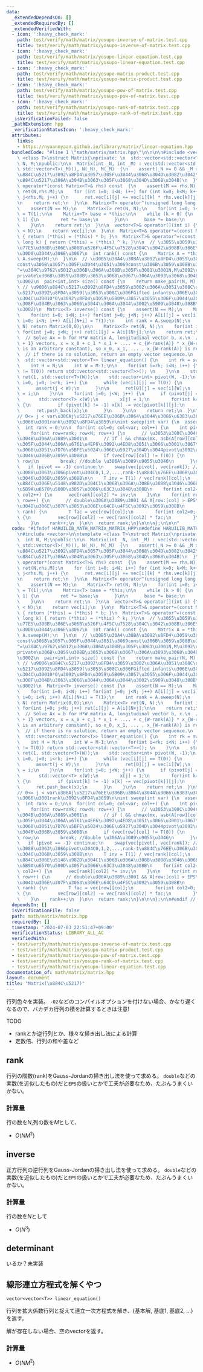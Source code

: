 ```yaml
---
data:
  _extendedDependsOn: []
  _extendedRequiredBy: []
  _extendedVerifiedWith:
  - icon: ':heavy_check_mark:'
    path: test/verify/math/matrix/yosupo-inverse-of-matrix.test.cpp
    title: test/verify/math/matrix/yosupo-inverse-of-matrix.test.cpp
  - icon: ':heavy_check_mark:'
    path: test/verify/math/matrix/yosupo-linear-equation.test.cpp
    title: test/verify/math/matrix/yosupo-linear-equation.test.cpp
  - icon: ':heavy_check_mark:'
    path: test/verify/math/matrix/yosupo-matrix-product.test.cpp
    title: test/verify/math/matrix/yosupo-matrix-product.test.cpp
  - icon: ':heavy_check_mark:'
    path: test/verify/math/matrix/yosupo-pow-of-matrix.test.cpp
    title: test/verify/math/matrix/yosupo-pow-of-matrix.test.cpp
  - icon: ':heavy_check_mark:'
    path: test/verify/math/matrix/yosupo-rank-of-matrix.test.cpp
    title: test/verify/math/matrix/yosupo-rank-of-matrix.test.cpp
  _isVerificationFailed: false
  _pathExtension: hpp
  _verificationStatusIcon: ':heavy_check_mark:'
  attributes:
    links:
    - https://nyaannyaan.github.io/library/matrix/linear-equation.hpp
  bundledCode: "#line 1 \"math/matrix/matrix.hpp\"\n\n\n\n#include <vector>\n\ntemplate\
    \ <class T>\nstruct Matrix{\nprivate: \n  std::vector<std::vector<T>>vec;\n  int\
    \ N, M;\npublic:\n\n  Matrix(int _N, int _M) : vec(std::vector<std::vector<T>>(_N,\
    \ std::vector<T>(_M))), N(_N), M(_M)  {\n    assert(_N >= 0 && _M >= 0); // 0*0\u306E\
    \u884C\u5217\u3092\u8FD4\u3057\u305F\u3044\u3068\u304D\u3082\u3042\u308B(\u9006\
    \u884C\u5217\u306A\u304B\u3063\u305F\u3068\u304D\u3068\u304B)\n  }\n\n  Matrix<T>\
    \ operator*(const Matrix<T>& rhs) const  {\n    assert(M == rhs.N);\n    Matrix\
    \ ret(N,rhs.M);\n    for (int i=0; i<N; i++) for (int k=0; k<M; k++) for(int j=0;\
    \ j<rhs.M; j++) {\n      ret.vec[i][j] += vec[i][k] * rhs.vec[k][j];\n    } \n\
    \n    return ret;\n  }\n\n  Matrix<T> operator^(unsigned long long k) const {\n\
    \    assert(N == M);\n    Matrix<T> ret(N, N);\n    for(int i=0; i<N; i++) ret[i][i]\
    \ = T(1);\n\n    Matrix<T> base = *this;\n\n    while (k > 0) {\n      if (k &\
    \ 1) {\n        ret *= base;\n      }\n\n      base *= base;\n      k >>= 1; \n\
    \    }\n\n    return ret;\n  }\n\n  vector<T>& operator[](int i) {\n    assert(i\
    \ < N);\n    return vec[i];\n  }\n\n  Matrix<T>& operator*=(const Matrix<T>& b)\
    \ { return (*this) = (*this) * b; }\n  Matrix<T>& operator^=(const unsigned long\
    \ long k) { return (*this) = (*this) ^ k; }\n\n  // \u3055\u3059\u304C\u306Brank\u3092\
    \u77E5\u308B\u306E\u306B\u526F\u4F5C\u7528\u304C\u3042\u308B\u306E\u306F\u30E4\
    \u30D0\u3044\u306E\u3067\n  int rank() const {\n    Matrix A = *this;\n    return\
    \ A.sweep(M);\n  }\n\n  // \u30B5\u30A4\u30BA\u3092\u8FD4\u3059\u3002N,M\u3092\
    const\u306B\u3057\u305F\u3044\u3051\u3069const\u306B\u3059\u308B\u3068*=\u3084\
    ^=\u304C\u9762\u5012\u306B\u306A\u308B\u305F\u3081\u3001N,M\u3092\u975Econst\u306E\
    private\u306B\u3059\u308B\u3053\u3068\u3067\u306A\u3093\u3068\u304B\u3059\u308B\
    \u3002\n  pair<int,int> size() const {\n    return make_pair(N, M);\n  }\n\n \
    \ // \u9006\u884C\u5217\u3092\u8FD4\u3059\u3002\u306A\u3051\u308C\u30700*0\u884C\
    \u5217\u3092\u8FD4\u3059(\u3053\u308C\u306FGifted infants\u306E\u30DE\u30CD\u3060\
    \u304C\u30010*0\u3092\u8FD4\u3059\u5B09\u3057\u3055\u306F\u3044\u307E\u3044\u3061\
    \u308F\u304B\u3063\u3066\u3044\u306A\u3044\u3002\u5909\u3048\u308B\u304B\u3082\
    \u3002)\n  Matrix<T> inverse() const {\n    assert(N == M);\n    Matrix A(N, 2*N);\n\
    \    for(int i=0; i<N; i++) for(int j=0; j<N; j++) A[i][j] = vec[i][j];\n    for(int\
    \ i=0; i<N; i++) A[i][N+i] = T(1);\n    int rank = A.sweep(N);\n    if (rank <\
    \ N) return Matrix(0,0);\n\n    Matrix<T> ret(N, N);\n    for(int i=0; i<N; i++)\
    \ for(int j=0; j<N; j++) ret[i][j] = A[i][N+j];\n\n    return ret;\n  }  \n\n\
    \  // Solve Ax = b for H*W matrix A, longitudinal vector b, x.\n  // x using {W-rank(A)\
    \ + 1} vectors, x = x_0 + c_1 * x_1 + .... + c_{W-rank(A)} * x_{W-rank(A)} (c\
    \ is an arbitrary constant), so x_0, x_1, ... , x_{W-rank(A)} is returned. \n\
    \  // if there is no solution, return an empty vector sequence.\n  // ref : https://nyaannyaan.github.io/library/matrix/linear-equation.hpp\n\
    \  std::vector<std::vector<T>> linear_equation() {\n    int rk = sweep(M-1);\n\
    \    int H = N;\n    int W = M-1;\n\n    for(int i=rk; i<N; i++) {\n      if (vec[i][W]\
    \ != T(0)) return std::vector<std::vector<T>>(); \n    }\n\n    std::vector<std::vector<T>>\
    \ ret(1, std::vector<T>(W));\n    std::vector<int> pivot(W, -1);\n    for (int\
    \ i=0, j=0; i<rk; i++) {\n      while (vec[i][j] == T(0)) {\n        j++;\n  \
    \      assert(j < W);\n      }\n\n      ret[0][j] = vec[i][W];\n      pivot[j]\
    \ = i;\n    }\n\n    for(int j=0; j<W; j++) {\n      if (pivot[j] == -1) {\n \
    \       std::vector<T> x(W);\n        x[j] = 1;\n        for(int k=0; k<j; k++)\
    \ {\n          if (pivot[k] != -1) x[k] -= vec[pivot[k]][j];\n        }\n\n  \
    \      ret.push_back(x);\n      }\n    }\n\n    return ret;\n  }\n\nprivate:\n\
    // 0<= j < var\u306Aj\u5217\u76EE\u306B\u3064\u3044\u3066\u6383\u304D\u51FA\u3057\
    \u3066\u3001rank\u3092\u8FD4\u3059\n\nint sweep(int var) {\n  assert(var <= M);\n\
    \  int rank = 0;\n\n  for(int col=0; col<var; col++) {\n    int pivot = -1;\n\
    \    for(int row=rank; row<N; row++) {\n      // \u3053\u308C\u304Cdouble\u3068\
    \u304B\u306A\u3089\u3001\n      // if ( && chmax(mx, asb(A[row][col])) ) \u307F\
    \u305F\u3044\u306A\u6761\u4EF6\u3092\u4ED8\u3051\u3066\u3001\u3067\u304D\u308B\
    \u3060\u3051\u7D76\u5BFE\u5024\u306E\u5927\u304D\u3044pivot\u3092\u9078\u3076\u3088\
    \u3046\u306B\u3059\u308B\n      if (vec[row][col] != T(0)) {\n        pivot =\
    \ row;\n        break; //double \u306A\u3089\u9055\u3046\n      }\n    }\n\n \
    \   if (pivot == -1) continue;\n    swap(vec[pivot], vec[rank]); // \u884Cswap\u306B\
    \u3088\u3063\u3066pivot\u304C0,1,2,...,rank-1\u884C\u76EE\u306B\u3042\u308B\u3088\
    \u3046\u306B\u3059\u308B\n\n    T inv = T(1) / vec[rank][col];\n    // pivot\u306E\
    \u884C\u306E\u5148\u982D\u304C1\u306B\u306A\u308B\u3088\u3046\u306B\u884C\u3092\
    \u5B9A\u6570\u500D\u3057\u3066\u63C3\u3048\u308B\n    for(int col2=0; col2<M;\
    \ col2++) {\n      vec[rank][col2] *= inv;\n    }\n\n    for(int row=0; row<N;\
    \ row++) {\n      // double\u306A\u3089\u3001 && A[row:[col] > EPS\u306E\u3068\
    \u304D\u306E\u307F\u3053\u306E\u64CD\u4F5C\u3092\u3059\u308B\n      if (row !=\
    \ rank) {\n        T fac = vec[row][col];\n        for(int col2=0; col2<M; col2++)\
    \ {\n          vec[row][col2] -= vec[rank][col2] * fac;\n        }\n      }\n\
    \    }\n    rank++;\n  }\n\n  return rank;\n}\n\n\n};\n\n\n"
  code: "#ifndef HARUILIB_MATH_MATRIX_MATRIX_HPP\n#define HARUILIB_MATH_MATRIX_MATRIX_HPP\n\
    \n#include <vector>\n\ntemplate <class T>\nstruct Matrix{\nprivate: \n  std::vector<std::vector<T>>vec;\n\
    \  int N, M;\npublic:\n\n  Matrix(int _N, int _M) : vec(std::vector<std::vector<T>>(_N,\
    \ std::vector<T>(_M))), N(_N), M(_M)  {\n    assert(_N >= 0 && _M >= 0); // 0*0\u306E\
    \u884C\u5217\u3092\u8FD4\u3057\u305F\u3044\u3068\u304D\u3082\u3042\u308B(\u9006\
    \u884C\u5217\u306A\u304B\u3063\u305F\u3068\u304D\u3068\u304B)\n  }\n\n  Matrix<T>\
    \ operator*(const Matrix<T>& rhs) const  {\n    assert(M == rhs.N);\n    Matrix\
    \ ret(N,rhs.M);\n    for (int i=0; i<N; i++) for (int k=0; k<M; k++) for(int j=0;\
    \ j<rhs.M; j++) {\n      ret.vec[i][j] += vec[i][k] * rhs.vec[k][j];\n    } \n\
    \n    return ret;\n  }\n\n  Matrix<T> operator^(unsigned long long k) const {\n\
    \    assert(N == M);\n    Matrix<T> ret(N, N);\n    for(int i=0; i<N; i++) ret[i][i]\
    \ = T(1);\n\n    Matrix<T> base = *this;\n\n    while (k > 0) {\n      if (k &\
    \ 1) {\n        ret *= base;\n      }\n\n      base *= base;\n      k >>= 1; \n\
    \    }\n\n    return ret;\n  }\n\n  vector<T>& operator[](int i) {\n    assert(i\
    \ < N);\n    return vec[i];\n  }\n\n  Matrix<T>& operator*=(const Matrix<T>& b)\
    \ { return (*this) = (*this) * b; }\n  Matrix<T>& operator^=(const unsigned long\
    \ long k) { return (*this) = (*this) ^ k; }\n\n  // \u3055\u3059\u304C\u306Brank\u3092\
    \u77E5\u308B\u306E\u306B\u526F\u4F5C\u7528\u304C\u3042\u308B\u306E\u306F\u30E4\
    \u30D0\u3044\u306E\u3067\n  int rank() const {\n    Matrix A = *this;\n    return\
    \ A.sweep(M);\n  }\n\n  // \u30B5\u30A4\u30BA\u3092\u8FD4\u3059\u3002N,M\u3092\
    const\u306B\u3057\u305F\u3044\u3051\u3069const\u306B\u3059\u308B\u3068*=\u3084\
    ^=\u304C\u9762\u5012\u306B\u306A\u308B\u305F\u3081\u3001N,M\u3092\u975Econst\u306E\
    private\u306B\u3059\u308B\u3053\u3068\u3067\u306A\u3093\u3068\u304B\u3059\u308B\
    \u3002\n  pair<int,int> size() const {\n    return make_pair(N, M);\n  }\n\n \
    \ // \u9006\u884C\u5217\u3092\u8FD4\u3059\u3002\u306A\u3051\u308C\u30700*0\u884C\
    \u5217\u3092\u8FD4\u3059(\u3053\u308C\u306FGifted infants\u306E\u30DE\u30CD\u3060\
    \u304C\u30010*0\u3092\u8FD4\u3059\u5B09\u3057\u3055\u306F\u3044\u307E\u3044\u3061\
    \u308F\u304B\u3063\u3066\u3044\u306A\u3044\u3002\u5909\u3048\u308B\u304B\u3082\
    \u3002)\n  Matrix<T> inverse() const {\n    assert(N == M);\n    Matrix A(N, 2*N);\n\
    \    for(int i=0; i<N; i++) for(int j=0; j<N; j++) A[i][j] = vec[i][j];\n    for(int\
    \ i=0; i<N; i++) A[i][N+i] = T(1);\n    int rank = A.sweep(N);\n    if (rank <\
    \ N) return Matrix(0,0);\n\n    Matrix<T> ret(N, N);\n    for(int i=0; i<N; i++)\
    \ for(int j=0; j<N; j++) ret[i][j] = A[i][N+j];\n\n    return ret;\n  }  \n\n\
    \  // Solve Ax = b for H*W matrix A, longitudinal vector b, x.\n  // x using {W-rank(A)\
    \ + 1} vectors, x = x_0 + c_1 * x_1 + .... + c_{W-rank(A)} * x_{W-rank(A)} (c\
    \ is an arbitrary constant), so x_0, x_1, ... , x_{W-rank(A)} is returned. \n\
    \  // if there is no solution, return an empty vector sequence.\n  // ref : https://nyaannyaan.github.io/library/matrix/linear-equation.hpp\n\
    \  std::vector<std::vector<T>> linear_equation() {\n    int rk = sweep(M-1);\n\
    \    int H = N;\n    int W = M-1;\n\n    for(int i=rk; i<N; i++) {\n      if (vec[i][W]\
    \ != T(0)) return std::vector<std::vector<T>>(); \n    }\n\n    std::vector<std::vector<T>>\
    \ ret(1, std::vector<T>(W));\n    std::vector<int> pivot(W, -1);\n    for (int\
    \ i=0, j=0; i<rk; i++) {\n      while (vec[i][j] == T(0)) {\n        j++;\n  \
    \      assert(j < W);\n      }\n\n      ret[0][j] = vec[i][W];\n      pivot[j]\
    \ = i;\n    }\n\n    for(int j=0; j<W; j++) {\n      if (pivot[j] == -1) {\n \
    \       std::vector<T> x(W);\n        x[j] = 1;\n        for(int k=0; k<j; k++)\
    \ {\n          if (pivot[k] != -1) x[k] -= vec[pivot[k]][j];\n        }\n\n  \
    \      ret.push_back(x);\n      }\n    }\n\n    return ret;\n  }\n\nprivate:\n\
    // 0<= j < var\u306Aj\u5217\u76EE\u306B\u3064\u3044\u3066\u6383\u304D\u51FA\u3057\
    \u3066\u3001rank\u3092\u8FD4\u3059\n\nint sweep(int var) {\n  assert(var <= M);\n\
    \  int rank = 0;\n\n  for(int col=0; col<var; col++) {\n    int pivot = -1;\n\
    \    for(int row=rank; row<N; row++) {\n      // \u3053\u308C\u304Cdouble\u3068\
    \u304B\u306A\u3089\u3001\n      // if ( && chmax(mx, asb(A[row][col])) ) \u307F\
    \u305F\u3044\u306A\u6761\u4EF6\u3092\u4ED8\u3051\u3066\u3001\u3067\u304D\u308B\
    \u3060\u3051\u7D76\u5BFE\u5024\u306E\u5927\u304D\u3044pivot\u3092\u9078\u3076\u3088\
    \u3046\u306B\u3059\u308B\n      if (vec[row][col] != T(0)) {\n        pivot =\
    \ row;\n        break; //double \u306A\u3089\u9055\u3046\n      }\n    }\n\n \
    \   if (pivot == -1) continue;\n    swap(vec[pivot], vec[rank]); // \u884Cswap\u306B\
    \u3088\u3063\u3066pivot\u304C0,1,2,...,rank-1\u884C\u76EE\u306B\u3042\u308B\u3088\
    \u3046\u306B\u3059\u308B\n\n    T inv = T(1) / vec[rank][col];\n    // pivot\u306E\
    \u884C\u306E\u5148\u982D\u304C1\u306B\u306A\u308B\u3088\u3046\u306B\u884C\u3092\
    \u5B9A\u6570\u500D\u3057\u3066\u63C3\u3048\u308B\n    for(int col2=0; col2<M;\
    \ col2++) {\n      vec[rank][col2] *= inv;\n    }\n\n    for(int row=0; row<N;\
    \ row++) {\n      // double\u306A\u3089\u3001 && A[row:[col] > EPS\u306E\u3068\
    \u304D\u306E\u307F\u3053\u306E\u64CD\u4F5C\u3092\u3059\u308B\n      if (row !=\
    \ rank) {\n        T fac = vec[row][col];\n        for(int col2=0; col2<M; col2++)\
    \ {\n          vec[row][col2] -= vec[rank][col2] * fac;\n        }\n      }\n\
    \    }\n    rank++;\n  }\n\n  return rank;\n}\n\n\n};\n\n#endif // HARUILIB_MATH_MATRIX_MATRIX_HPP"
  dependsOn: []
  isVerificationFile: false
  path: math/matrix/matrix.hpp
  requiredBy: []
  timestamp: '2024-07-03 22:51:47+09:00'
  verificationStatus: LIBRARY_ALL_AC
  verifiedWith:
  - test/verify/math/matrix/yosupo-inverse-of-matrix.test.cpp
  - test/verify/math/matrix/yosupo-matrix-product.test.cpp
  - test/verify/math/matrix/yosupo-pow-of-matrix.test.cpp
  - test/verify/math/matrix/yosupo-rank-of-matrix.test.cpp
  - test/verify/math/matrix/yosupo-linear-equation.test.cpp
documentation_of: math/matrix/matrix.hpp
layout: document
title: "Matrix(\u884C\u5217)"
---
```


行列色々を実装。
`-O2`などのコンパイルオプションを付けない場合、かなり遅くなるので、バカデカ行列の積を計算するときは注意!


TODO
- rankとか逆行列とか、様々な掃き出し法による計算
- 定数倍、行列の和や差など

## rank
行列の階数(rank)をGauss-Jordanの掃き出し法を使って求める。
`double`などの実数(を近似したもの)だと`EPS`の扱いとかで工夫が必要なため、たぶんうまくいかない。

### 計算量
行の数を$N$,列の数を$M$として、
- $O(NM^2)$

## inverse
正方行列の逆行列をGauss-Jordanの掃き出し法を使って求める。
`double`などの実数(を近似したもの)だと`EPS`の扱いとかで工夫が必要なため、たぶんうまくいかない。

### 計算量
行の数を$N$として
- $O(N^3)$

## determinant
いるか？未実装

## 線形連立方程式を解くやつ

```
vector<vector<T>> linear_equation()
```

行列を拡大係数行列と捉えて連立一次方程式を解き、{基本解, 基底1, 基底2, ...} を返す。

解が存在しない場合、空のvectorを返す。

### 計算量

- $O(NM^2)$